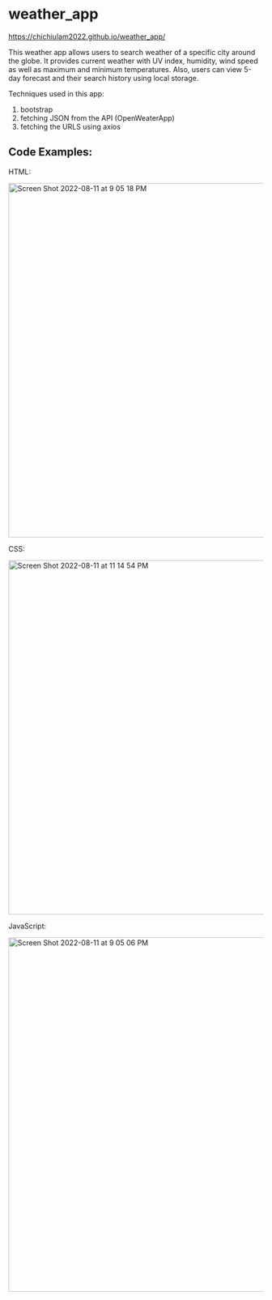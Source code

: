 # weather_app
https://chichiulam2022.github.io/weather_app/

This weather app allows users to search weather of a specific city around the globe. It provides current weather with UV index, humidity, wind speed as well as maximum and minimum temperatures.
Also, users can view 5-day forecast and their search history using local storage.

Techniques used in this app:
1. bootstrap 
2. fetching JSON from the API (OpenWeaterApp)
3. fetching the URLS using axios

## Code Examples:
HTML:

<img width="700" alt="Screen Shot 2022-08-11 at 9 05 18 PM" src="https://user-images.githubusercontent.com/108379616/184274449-d43fbd14-2dc3-4977-b2ae-7585310d18ba.png">

CSS:

<img width="700" alt="Screen Shot 2022-08-11 at 11 14 54 PM" src="https://user-images.githubusercontent.com/108379616/184278519-2c607f5c-b784-466b-84c1-ee7cc2051b03.png">

JavaScript:

<img width="700" alt="Screen Shot 2022-08-11 at 9 05 06 PM" src="https://user-images.githubusercontent.com/108379616/184274380-e927fdb0-5102-4cb9-aed4-4d3cf28632ce.png">
